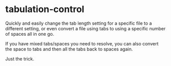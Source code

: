 # tabulation-control

Quickly and easily change the tab length setting for a specific file to a
different setting, or even convert a file using tabs to using a specific number
of spaces all in one go.

If you have mixed tabs/spaces you need to resolve, you can also convert the
space to tabs and then all the tabs back to spaces again.

Just the trick.
